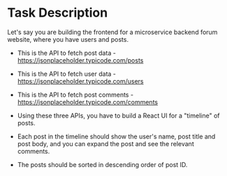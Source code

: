 # Task Description

Let's say you are building the frontend for a microservice backend forum website, where you have users and posts.
- This is the API to fetch post data - https://jsonplaceholder.typicode.com/posts
- This is the API to fetch user data - https://jsonplaceholder.typicode.com/users
- This is the API to fetch post comments - https://jsonplaceholder.typicode.com/comments

- Using these three APIs, you have to build a React UI for a "timeline" of posts.
- Each post in the timeline should show the user's name, post title and post body, and you can expand the post and see the relevant comments.
- The posts should be sorted in descending order of post ID.

